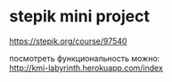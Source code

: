 # stepik mini project

https://stepik.org/course/97540

посмотреть функциональность можно: <br> 
http://kmi-labyrinth.herokuapp.com/index